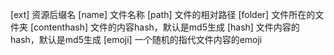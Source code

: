 [ext]  资源后缀名
[name]  文件名称
[path]  文件的相对路径
[folder]    文件所在的文件夹
[contenthash]   文件的内容hash，默认是md5生成
[hash]  文件内容的hash，默认是md5生成
[emoji] 一个随机的指代文件内容的emoji